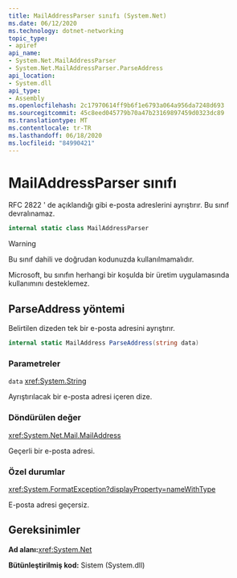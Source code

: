 ```yaml
---
title: MailAddressParser sınıfı (System.Net)
ms.date: 06/12/2020
ms.technology: dotnet-networking
topic_type:
- apiref
api_name:
- System.Net.MailAddressParser
- System.Net.MailAddressParser.ParseAddress
api_location:
- System.dll
api_type:
- Assembly
ms.openlocfilehash: 2c17970614ff9b6f1e6793a064a956da7248d693
ms.sourcegitcommit: 45c8eed045779b70a47b23169897459d0323dc89
ms.translationtype: MT
ms.contentlocale: tr-TR
ms.lasthandoff: 06/18/2020
ms.locfileid: "84990421"
---
```

# <a name="mailaddressparser-class"></a>MailAddressParser sınıfı

RFC 2822 ' de açıklandığı gibi e-posta adreslerini ayrıştırır. Bu sınıf devralınamaz.

```csharp
internal static class MailAddressParser
```

> [!WARNING]
> Bu sınıf dahili ve doğrudan kodunuzda kullanılmamalıdır.
>
> Microsoft, bu sınıfın herhangi bir koşulda bir üretim uygulamasında kullanımını desteklemez.

## <a name="parseaddress-method"></a>ParseAddress yöntemi

Belirtilen dizeden tek bir e-posta adresini ayrıştırır.

```csharp
internal static MailAddress ParseAddress(string data)
```

### <a name="parameters"></a>Parametreler

`data` <xref:System.String>

Ayrıştırılacak bir e-posta adresi içeren dize.

### <a name="return-value"></a>Döndürülen değer

<xref:System.Net.Mail.MailAddress>

Geçerli bir e-posta adresi.

### <a name="exceptions"></a>Özel durumlar

<xref:System.FormatException?displayProperty=nameWithType>

E-posta adresi geçersiz.

## <a name="requirements"></a>Gereksinimler

**Ad alanı:**<xref:System.Net>

**Bütünleştirilmiş kod:** Sistem (System.dll)
